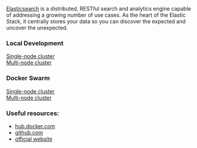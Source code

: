 [Elasticsearch](https://www.elastic.co/products/elasticsearch) is a distributed, RESTful search and analytics engine
capable of addressing a growing number of use cases. As the heart of the Elastic Stack, it centrally stores your data
so you can discover the expected and uncover the unexpected.

### Local Development

[Single-node cluster](./readme/LOCAL-SINGLE-NODE.md)<br/>
[Multi-node cluster](./readme/LOCAL-MULTI-NODE.md)<br/>

### Docker Swarm

[Single-node cluster](./readme/SWARM-SINGLE-NODE.md)<br/>
[Multi-node cluster](./readme/SWARM-MULTI-NODE.md)<br/>

### Useful resources: <br/>
* [hub.docker.com](https://hub.docker.com/_/elasticsearch)
* [github.com](https://github.com/elastic/elasticsearch)
* [official website](https://www.elastic.co)
